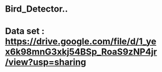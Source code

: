 # Bird_Detector..


# Data set : https://drive.google.com/file/d/1_yex6k98mnG3xkj54BSp_RoaS9zNP4jr/view?usp=sharing
